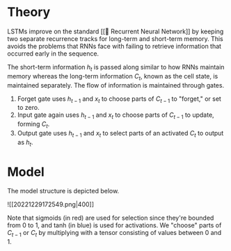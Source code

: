 

# Theory
LSTMs improve on the standard [[💬 Recurrent Neural Network]] by keeping two separate recurrence tracks for long-term and short-term memory. This avoids the problems that RNNs face with failing to retrieve information that occurred early in the sequence.

The short-term information $h_t$ is passed along similar to how RNNs maintain memory whereas the long-term information $C_t$, known as the cell state, is maintained separately. The flow of information is maintained through gates.
1. Forget gate uses $h_{t-1}$ and $x_t$ to choose parts of $C_{t-1}$ to "forget," or set to zero.
2. Input gate again uses $h_{t-1}$ and $x_t$ to choose parts of $C_{t-1}$ to update, forming $C_t$.
3. Output gate uses $h_{t-1}$ and $x_t$ to select parts of an activated $C_t$ to output as $h_t$.

# Model
The model structure is depicted below.

![[20221229172549.png|400]]

Note that sigmoids (in red) are used for selection since they're bounded from $0$ to $1$, and tanh (in blue) is used for activations. We "choose" parts of $C_{t-1}$ or $C_t$ by multiplying with a tensor consisting of values between $0$ and $1$.


